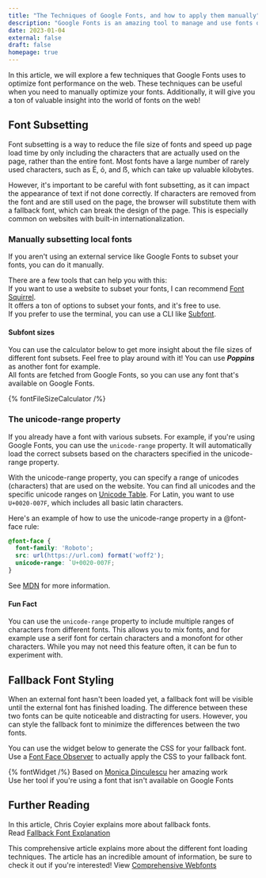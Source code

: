 ```yaml
---
title: "The Techniques of Google Fonts, and how to apply them manually"
description: "Google Fonts is an amazing tool to manage and use fonts on your website. But how does it work? And how can you apply their state-of-the-art techniques if you need to use a font that isn't available on Google Fonts?"
date: 2023-01-04
external: false
draft: false
homepage: true
---
```


In this article, we will explore a few techniques that Google Fonts uses to optimize font performance on the web. 
These techniques can be useful when you need to manually optimize your fonts. 
Additionally, it will give you a ton of valuable insight into the world of fonts on the web!

## Font Subsetting
Font subsetting is a way to reduce the file size of fonts and speed up page load time by only including the characters that are actually used on the page, rather than the entire font. 
Most fonts have a large number of rarely used characters, such as Ë, ó, and ẞ, which can take up valuable kilobytes.

However, it's important to be careful with font subsetting, as it can impact the appearance of text if not done correctly. 
If characters are removed from the font and are still used on the page, the browser will substitute them with a fallback font, which can break the design of the page. 
This is especially common on websites with built-in internationalization.

### Manually subsetting local fonts
If you aren't using an external service like Google Fonts to subset your fonts, you can do it manually.

There are a few tools that can help you with this:  
If you want to use a website to subset your fonts, I can recommend [Font Squirrel](https://www.fontsquirrel.com/tools/webfont-generator).  
It offers a ton of options to subset your fonts, and it's free to use.  
If you prefer to use the terminal, you can use a CLI like [Subfont](https://github.com/Munter/subfont).  

#### Subfont sizes
You can use the calculator below to get more insight about the file sizes of different font subsets.
Feel free to play around with it! You can use ***Poppins*** as another font for example.  
All fonts are fetched from Google Fonts, so you can use any font that's available on Google Fonts.

{% fontFileSizeCalculator /%}

### The unicode-range property
If you already have a font with various subsets. For example, if you're using Google Fonts, you can use the `unicode-range` property.
It will automatically load the correct subsets based on the characters specified in the unicode-range property.

With the unicode-range property, you can specify a range of unicodes (characters) that are used on the website.
You can find all unicodes and the specific unicode ranges on [Unicode Table](https://unicode-table.com/en/#control-character).
For Latin, you want to use ```U+0020-007F```, which includes all basic latin characters.  

Here's an example of how to use the unicode-range property in a @font-face rule:
```css
@font-face {
  font-family: 'Roboto';
  src: url(https://url.com) format('woff2');
  unicode-range: `U+0020-007F;
}
```
See [MDN](https://developer.mozilla.org/en-US/docs/Web/CSS/@font-face/unicode-range) for more information. 

#### Fun Fact
You can use the `unicode-range` property to include multiple ranges of characters from different fonts.
This allows you to mix fonts, and for example use a serif font for certain characters and a monofont for other characters.
While you may not need this feature often, it can be fun to experiment with.

## Fallback Font Styling
When an external font hasn't been loaded yet, a fallback font will be visible until the external font has finished loading. 
The difference between these two fonts can be quite noticeable and distracting for users. 
However, you can style the fallback font to minimize the differences between the two fonts.

You can use the widget below to generate the CSS for your fallback font.  
Use a [Font Face Observer](https://fontfaceobserver.com/) to actually apply the CSS to your fallback font.

{% fontWidget /%}
Based on [Monica Dinculescu](https://meowni.ca/font-style-matcher/) her amazing work  
Use her tool if you're using a font that isn't available on Google Fonts

## Further Reading
In this article, Chris Coyier explains more about fallback fonts.  
Read [Fallback Font Explanation](https://css-tricks.com/css-basics-fallback-font-stacks-robust-web-typography/)  

This comprehensive article explains more about the different font loading techniques.
The article has an incredible amount of information, be sure to check it out if you're interested!
View [Comprehensive Webfonts](https://www.zachleat.com/web/comprehensive-webfonts/)
